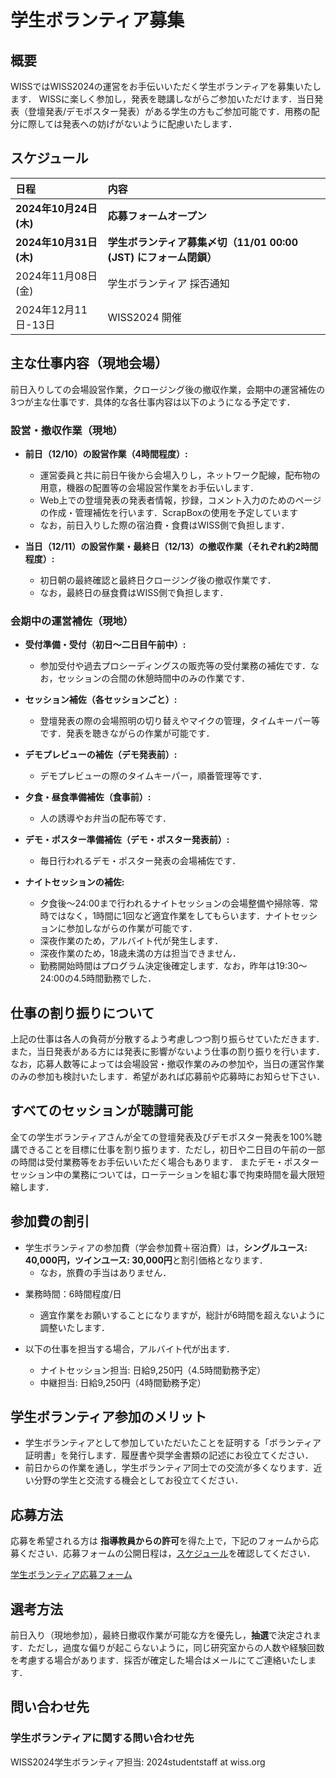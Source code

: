 # 学生ボランティア募集


## 概要
WISSではWISS2024の運営をお手伝いいただく学生ボランティアを募集いたします． WISSに楽しく参加し，発表を聴講しながらご参加いただけます．当日発表（登壇発表/デモポスター発表）がある学生の方もご参加可能です．用務の配分に際しては発表への妨げがないように配慮いたします．

<a id="スケジュール"></a>
## スケジュール

日程|内容
:--|:--
**2024年10月24日(木)** | **応募フォームオープン**
**2024年10月31日(木)** | **学生ボランティア募集〆切（11/01 00:00 (JST) にフォーム閉鎖）**
2024年11月08日(金) | 学生ボランティア 採否通知
2024年12月11日-13日 | WISS2024 開催

## 主な仕事内容（現地会場）

前日入りしての会場設営作業，クロージング後の撤収作業，会期中の運営補佐の3つが主な仕事です．具体的な各仕事内容は以下のようになる予定です．

### 設営・撤収作業（現地）

 
- **前日（12/10）の設営作業（4時間程度）:**

	- 運営委員と共に前日午後から会場入りし，ネットワーク配線，配布物の用意，機器の配置等の会場設営作業をお手伝いします．
	- Web上での登壇発表の発表者情報，抄録，コメント入力のためのページの作成・管理補佐を行います．ScrapBoxの使用を予定しています
	- なお，前日入りした際の宿泊費・食費はWISS側で負担します．

- **当日（12/11）の設営作業・最終日（12/13）の撤収作業（それぞれ約2時間程度）:**

	- 初日朝の最終確認と最終日クロージング後の撤収作業です．
	- なお，最終日の昼食費はWISS側で負担します．

 
### 会期中の運営補佐（現地）
- **受付準備・受付（初日〜二日目午前中）:**
	- 参加受付や過去プロシーディングスの販売等の受付業務の補佐です．なお，セッションの合間の休憩時間中のみの作業です．

- **セッション補佐（各セッションごと）:**
	- 登壇発表の際の会場照明の切り替えやマイクの管理，タイムキーパー等です．発表を聴きながらの作業が可能です．

- **デモプレビューの補佐（デモ発表前）:**

	- デモプレビューの際のタイムキーパー，順番管理等です．

- **夕食・昼食準備補佐（食事前）:**

	- 人の誘導やお弁当の配布等です．

- **デモ・ポスター準備補佐（デモ・ポスター発表前）:**

	- 毎日行われるデモ・ポスター発表の会場補佐です．

- **ナイトセッションの補佐:**

	- 夕食後～24:00まで行われるナイトセッションの会場整備や掃除等．常時ではなく，1時間に1回など適宜作業をしてもらいます．ナイトセッションに参加しながらの作業が可能です．
	- 深夜作業のため，アルバイト代が発生します．
	- 深夜作業のため，18歳未満の方は担当できません．
	- 勤務開始時間はプログラム決定後確定します．なお，昨年は19:30～24:00の4.5時間勤務でした．

  
## 仕事の割り振りについて

上記の仕事は各人の負荷が分散するよう考慮しつつ割り振らせていただきます．また，当日発表がある方には発表に影響がないよう仕事の割り振りを行います．なお，応募人数等によっては会場設営・撤収作業のみの参加や，当日の運営作業のみの参加も検討いたします．希望があれば応募前や応募時にお知らせ下さい．

## すべてのセッションが聴講可能
全ての学生ボランティアさんが全ての登壇発表及びデモポスター発表を100%聴講できることを目標に仕事を割り振ります．ただし，初日や二日目の午前の一部の時間は受付業務等をお手伝いいただく場合もあります． またデモ・ポスターセッション中の業務については，ローテーションを組む事で拘束時間を最大限短縮します．

## 参加費の割引
- 学生ボランティアの参加費（学会参加費＋宿泊費）は，**シングルユース: 40,000円，ツインユース: 30,000円**と割引価格となります．
	- なお，旅費の手当はありません．
<!-- - 昨年と同程度の割引を予定しています．詳細が確定次第，追記します．-->
- 業務時間：6時間程度/日
	- 適宜作業をお願いすることになりますが，総計が6時間を超えないように調整いたします．

- 以下の仕事を担当する場合，アルバイト代が出ます．

	-   ナイトセッション担当: 日給9,250円（4.5時間勤務予定）
	-   中継担当: 日給9,250円（4時間勤務予定）
    
## 学生ボランティア参加のメリット

- 学生ボランティアとして参加していただいたことを証明する「ボランティア証明書」を発行します．履歴書や奨学金書類の記述にお役立てください．  
- 前日からの作業を通し，学生ボランティア同士での交流が多くなります．近い分野の学生と交流する機会としてお役立てください．

  
## 応募方法

  
応募を希望される方は **指導教員からの許可**を得た上で，下記のフォームから応募ください．応募フォームの公開日程は，[スケジュール](#スケジュール)を確認してください．

[学生ボランティア応募フォーム](https://forms.gle/9aa3ZdE1eGkTsHSn7)

## 選考方法
前日入り（現地参加），最終日撤収作業が可能な方を優先し，**抽選**で決定されます．ただし，過度な偏りが起こらないように，同じ研究室からの人数や経験回数を考慮する場合があります．採否が確定した場合はメールにてご連絡いたします．

<a id="問い合わせ先"></a>
## 問い合わせ先
### 学生ボランティアに関する問い合わせ先
WISS2024学生ボランティア担当: 2024studentstaff at wiss.org

